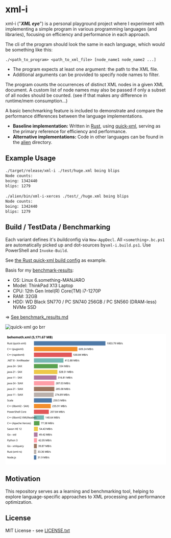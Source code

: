 # xml-i

xml-i ("***XML eye***") is a personal playground project where I experiment with implementing a simple program in various programming languages (and libraries), focusing on efficiency and performance in each approach.

The cli of the program should look the same in each language, which would be something like this:

```
./<path_to_program> <path_to_xml_file> [node_name1 node_name2 ...]
```

* The program expects at least one argument: the path to the XML file.
* Additional arguments can be provided to specify node names to filter.

The program counts the occurrences of distinct XML nodes in a given XML document. A custom list of node names may also be passed if only a subset of all nodes should be counted. (see if that makes any difference in runtime/mem consumption...) 

A basic benchmarking feature is included to demonstrate and compare the performance differences between the language implementations.

- **Baseline implementation:** Written in [Rust](https://www.rust-lang.org/), using [quick-xml](https://docs.rs/quick-xml/latest/quick_xml/), serving as the primary reference for efficiency and performance.
- **Alternative implementations:** Code in other languages can be found in the [alien](./alien/) directory.

## Example Usage

```
./target/release/xml-i ./test/huge.xml boing blips
Node counts:
boing: 1342440
blips: 1279

./alien/bin/xml-i-xerces ./test/_/huge.xml boing blips
Node counts:
boing: 1342440
blips: 1279
```

## Build / TestData / Benchmarking

Each variant defines it's *b*uild*c*onfig via `New-AppDecl`.
All `<something>.bc.ps1` are automatically picked up and dot-sources by`xml-i.build.ps1`.
Use PowerShell and `Invoke-Build`.

See [the Rust quick-xml build config](src/main.bc.ps1) as example.

Basis for my [benchmark-results](test/benchmark_results.md):

* OS: Linux 6.something-MANJARO
* Model: ThinkPad X13 Laptop 
* CPU: 12th Gen Intel(R) Core(TM) i7-1270P
* RAM: 32GB 
* HDD: WD Black SN770 / PC SN740 256GB / PC SN560 (DRAM-less) NVMe SSD

=> [See benchmark_results.md](test/benchmark_results.md)

![quick-xml go brr](https://i.imgflip.com/9w3r5t.jpg)

![benchmark results](test/benchmark_tp.svg)

## Motivation

This repository serves as a learning and benchmarking tool, helping to explore language-specific approaches to XML processing and performance optimization.

## License

MIT License - see [LICENSE.txt](./LICENSE.txt)
